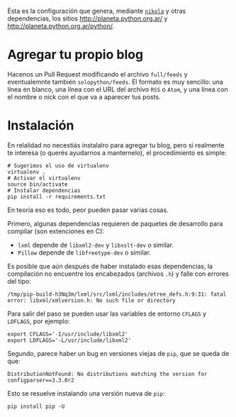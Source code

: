 Ésta es la configuración que genera, mediante [`nikola`](https://getnikola.com/) y otras dependencias, los sitios
http://planeta.python.org.ar/ y http://planeta.python.org.ar/python/.

Agregar tu propio blog
======================

Hacenos un Pull Request modificando el archivo `full/feeds` y eventualemnte también `solopython/feeds`. El formato es
muy sencillo: una línea en blanco, una línea con el URL del archivo `RSS` o `Atom`, y una línea con el nombre o nick
con el que va a aparecer tus posts.

Instalación
===========

En relalidad no necestiás instalalro para agregar tu blog, pero si realmente te interesa (o querés ayudarnos a
manternelo), el procedimiento es simple:

    # Sugerimos el uso de virtualenv
    virtualenv .
    # Activar el virtualenv
    source bin/activate
    # Instalar dependencias
    pip install -r requirements.txt

En teoría eso es todo, peor pueden pasar varias cosas.

Primero, algunas dependencias requieren de paquetes de desarrollo para compilar (son extenciones en C):

* `lxml` depende de `libxml2-dev` y `libxslt-dev` o similar.
* `Pillow` depende de `libfreetype-dev` o similar.

Es posible que aún después de haber instalado esas dependencias, la compilación no encuentre los encabezados (archivos
`.h`) y falle con errores del tipo:

    /tmp/pip-build-h3Nq3m/lxml/src/lxml/includes/etree_defs.h:9:31: fatal error: libxml/xmlversion.h: No such file or directory

Para salir del paso se pueden usar las variables de entorno `CFLAGS` y `LDFLAGS`, por ejemplo:

    export CFLAGS='-I/usr/include/libxml2'
    export LDFLAGS='-L/usr/include/libxml2'

Segundo, parece haber un bug en versiones viejas de `pip`, que se queda de que:

    DistributionNotFound: No distributions matching the version for configparser==3.3.0r2

Esto se resuelve instalando una versión nueva de `pip`:

    pip install pip -U
